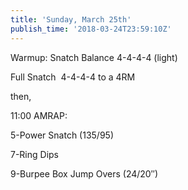 ```yaml
---
title: 'Sunday, March 25th'
publish_time: '2018-03-24T23:59:10Z'
---
```


Warmup: Snatch Balance 4-4-4-4 (light)

Full Snatch  4-4-4-4 to a 4RM

then,

11:00 AMRAP:

5-Power Snatch (135/95)

7-Ring Dips

9-Burpee Box Jump Overs (24/20″)

 

 
